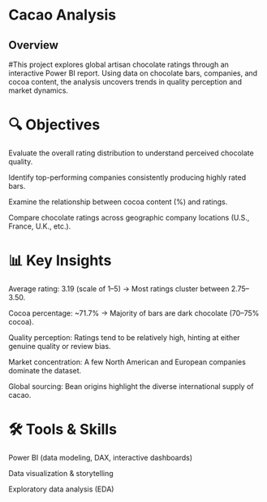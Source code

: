 # Cacao Analysis

## Overview

#This project explores global artisan chocolate ratings through an interactive Power BI report. Using data on chocolate bars, companies, and cocoa content, the analysis uncovers trends in quality perception and market dynamics.

# 🔍 Objectives

Evaluate the overall rating distribution to understand perceived chocolate quality.

Identify top-performing companies consistently producing highly rated bars.

Examine the relationship between cocoa content (%) and ratings.

Compare chocolate ratings across geographic company locations (U.S., France, U.K., etc.).

# 📊 Key Insights

Average rating: 3.19 (scale of 1–5) → Most ratings cluster between 2.75–3.50.

Cocoa percentage: ~71.7% → Majority of bars are dark chocolate (70–75% cocoa).

Quality perception: Ratings tend to be relatively high, hinting at either genuine quality or review bias.

Market concentration: A few North American and European companies dominate the dataset.

Global sourcing: Bean origins highlight the diverse international supply of cacao.

# 🛠️ Tools & Skills

Power BI (data modeling, DAX, interactive dashboards)

Data visualization & storytelling

Exploratory data analysis (EDA)

